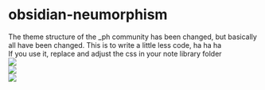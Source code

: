 # obsidian-neumorphism

The theme structure of the _ph community has been changed, but basically all have been changed. This is to write a little less code, ha ha ha
<br>
If you use it, replace and adjust the css in your note library folder
<br>
![](https://github.com/chfilyz/obsidian-neumorphism/blob/master/preview%20(1).png)
<br>
![](https://github.com/chfilyz/obsidian-neumorphism/blob/master/preview%20(2).png)
<br>
![](https://github.com/chfilyz/obsidian-neumorphism/blob/master/preview%20(3).png)
